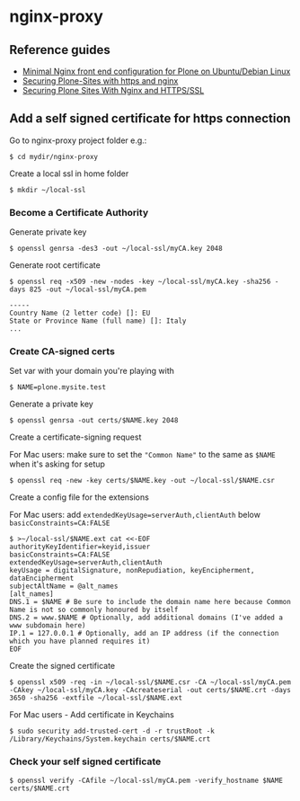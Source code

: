 # nginx-proxy

## Reference guides

* [Minimal Nginx front end configuration for Plone on Ubuntu/Debian Linux](https://docs.plone.org/manage/deploying/front-end/nginx.html#minimal-nginx-front-end-configuration-for-plone-on-ubuntu-debian-linux)
* [Securing Plone-Sites with https and nginx](https://www.starzel.de/blog/securing-plone-sites-with-https-and-nginx)
* [Securing Plone Sites With Nginx and HTTPS/SSL](https://designinterventionsystems.com/plone-blog/securing-plone-sites-with-nginx-and-https-ssl)


## Add a self signed certificate for https connection

Go to nginx-proxy project folder e.g.:
```
$ cd mydir/nginx-proxy
```

Create a local ssl in home folder
```
$ mkdir ~/local-ssl
```

### Become a Certificate Authority

Generate private key
```
$ openssl genrsa -des3 -out ~/local-ssl/myCA.key 2048
```

Generate root certificate
```
$ openssl req -x509 -new -nodes -key ~/local-ssl/myCA.key -sha256 -days 825 -out ~/local-ssl/myCA.pem

-----
Country Name (2 letter code) []: EU
State or Province Name (full name) []: Italy
...
```

###  Create CA-signed certs
Set var with your domain you're playing with
```
$ NAME=plone.mysite.test
```

Generate a private key
```
$ openssl genrsa -out certs/$NAME.key 2048
```

Create a certificate-signing request

For Mac users: make sure to set the ```"Common Name"``` to the same as ```$NAME``` when it's asking for setup
```
$ openssl req -new -key certs/$NAME.key -out ~/local-ssl/$NAME.csr
```

Create a config file for the extensions

For Mac users: add ```extendedKeyUsage=serverAuth,clientAuth``` below ```basicConstraints=CA:FALSE```
```
$ >~/local-ssl/$NAME.ext cat <<-EOF
authorityKeyIdentifier=keyid,issuer
basicConstraints=CA:FALSE
extendedKeyUsage=serverAuth,clientAuth
keyUsage = digitalSignature, nonRepudiation, keyEncipherment, dataEncipherment
subjectAltName = @alt_names
[alt_names]
DNS.1 = $NAME # Be sure to include the domain name here because Common Name is not so commonly honoured by itself
DNS.2 = www.$NAME # Optionally, add additional domains (I've added a www subdomain here)
IP.1 = 127.0.0.1 # Optionally, add an IP address (if the connection which you have planned requires it)
EOF
```

Create the signed certificate
```
$ openssl x509 -req -in ~/local-ssl/$NAME.csr -CA ~/local-ssl/myCA.pem -CAkey ~/local-ssl/myCA.key -CAcreateserial -out certs/$NAME.crt -days 3650 -sha256 -extfile ~/local-ssl/$NAME.ext
```

For Mac users - Add certificate in Keychains
```
$ sudo security add-trusted-cert -d -r trustRoot -k /Library/Keychains/System.keychain certs/$NAME.crt
```

### Check your self signed certificate
```
$ openssl verify -CAfile ~/local-ssl/myCA.pem -verify_hostname $NAME certs/$NAME.crt
```
